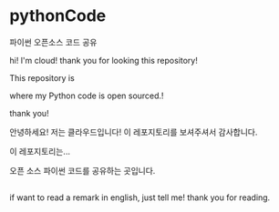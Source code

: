 # pythonCode
파이썬 오픈소스 코드 공유




hi! l'm cloud! thank you for looking this repository!

This repository is 

where my Python code is open sourced.!


thank you!

안녕하세요! 저는 클라우드입니다! 이 레포지토리를 보셔주셔서 감사합니다.

이 레포지토리는...

오픈 소스 파이썬 코드를 공유하는 곳입니다.

##
##




if want to read a remark in english, just tell me! thank you for reading.
